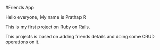#Friends App

Hello everyone, My name is Prathap R

This is my first project on Ruby on Rails.

This projects is based on adding friends details and doing some CRUD operations on it.

